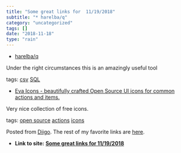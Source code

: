 ```yaml
---
title: "Some great links for  11/19/2018"
subtitle: "* harelba/q"
category: "uncategorized"
tags: []
date: "2018-11-18"
type: "rain"
---
```

* [harelba/q](<https://github.com/harelba/q>)

Under the right circumstances this is an amazingly useful tool

tags: [csv](<https://www.diigo.com/user/pitosalas/csv>)
[SQL](<https://www.diigo.com/user/pitosalas/SQL>)

  * [Eva Icons - beautifully crafted Open Source UI icons for common actions and items.](<https://akveo.github.io/eva-icons/>)

Very nice collection of free icons.

tags: [open source](<https://www.diigo.com/user/pitosalas/open source>)
[actions](<https://www.diigo.com/user/pitosalas/actions>)
[icons](<https://www.diigo.com/user/pitosalas/icons>)

Posted from [Diigo](<https://www.diigo.com>). The rest of my favorite links
are [here](<https://www.diigo.com/user/pitosalas>).


* **Link to site:** **[Some great links for  11/19/2018](None)**